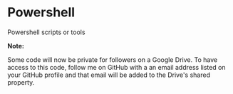 Powershell
==========

Powershell scripts or tools

**Note:**

Some code will now be private for followers on a Google Drive.  To have access to this code, follow me on GitHub with a an email address listed on your GitHub profile and that email will be added to the Drive's shared property. 
